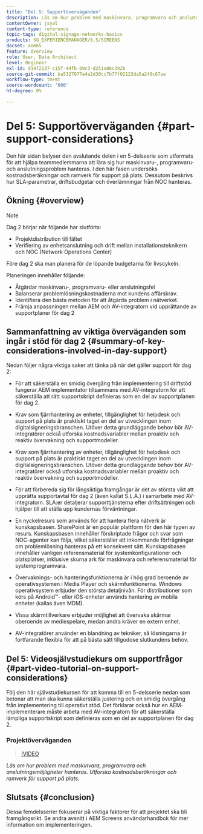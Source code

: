 ```yaml
---
title: "Del 5: Supportöverväganden"
description: Läs om hur problem med maskinvara, programvara och anslutningsmöjligheter hanteras. Utforska kostnadsberäkningar och ramverk för support på plats. Lär dig även hur parametrar för serviceavtal, driftsbudgetar och överlämnande av information från NOC hanteras.
contentOwner: jsyal
content-type: reference
topic-tags: digital-signage-networks-basics
products: SG_EXPERIENCEMANAGER/6.5/SCREENS
docset: aem65
feature: Overview
role: User, Data Architect
level: Beginner
exl-id: d1472137-c15f-44fb-89c3-d251a06c392b
source-git-commit: ba5327077e4a2d30cc7b77f02123da5a240c67ae
workflow-type: tm+mt
source-wordcount: '600'
ht-degree: 0%

---
```


# Del 5: Supportöverväganden {#part-support-considerations}

Den här sidan belyser den avslutande delen i en 5-delsserie som utformats för att hjälpa teammedlemmarna att lära sig hur maskinvaru-, programvaru- och anslutningsproblem hanteras. I den här fasen undersöks kostnadsberäkningar och ramverk för support på plats. Dessutom beskrivs hur SLA-parametrar, driftsbudgetar och överlämningar från NOC hanteras.

## Ökning {#overview}

>[!NOTE]
>
>Dag 2 börjar när följande har slutförts:
>
>* Projektdistribution till fältet
>* Verifiering av enhetsanslutning och drift mellan installationsteknikern och NOC (Network Operations Center)
>
>Före dag 2 ska man planera för de löpande budgetarna för livscykeln.

Planeringen innehåller följande:

* Åtgärdar maskinvaru-, programvaru- eller anslutningsfel
* Balanserar problemlösningskostnaderna mot kundens affärskrav.
* Identifiera den bästa metoden för att åtgärda problem i nätverket.
* Främja anpassningen mellan AEM och AV-integratorn vid upprättande av supportplaner för dag 2

## Sammanfattning av viktiga överväganden som ingår i stöd för dag 2 {#summary-of-key-considerations-involved-in-day-support}

Nedan följer några viktiga saker att tänka på när det gäller support för dag 2:

* För att säkerställa en smidig övergång från implementering till driftstöd fungerar AEM implementator tillsammans med AV-integratorn för att säkerställa att rätt supportskript definieras som en del av supportplanen för dag 2.
* Krav som fjärrhantering av enheter, tillgänglighet för helpdesk och support på plats är praktiskt taget en del av utvecklingen inom digitalsigneringsbranschen. Utöver detta grundläggande behov bör AV-integratörer också utforska kostnadsvariabler mellan proaktiv och reaktiv övervakning och supportmodeller.

* Krav som fjärrhantering av enheter, tillgänglighet för helpdesk och support på plats är praktiskt taget en del av utvecklingen inom digitalsigneringsbranschen. Utöver detta grundläggande behov bör AV-integratörer också utforska kostnadsvariabler mellan proaktiv och reaktiv övervakning och supportmodeller.
* För att förbereda sig för långsiktiga framgångar är det av största vikt att upprätta supportavtal för dag 2 (även kallat S.L.A.) i samarbete med AV-integratorn. SLA:er detaljerar supporttjänsterna efter driftsättningen och hjälper till att ställa upp kundernas förväntningar.
* En nyckelresurs som används för att hantera flera nätverk är kunskapsbasen. SharePoint är en populär plattform för den här typen av resurs. Kunskapsbasen innehåller förskriptade frågor och svar som NOC-agenter kan följa, vilket säkerställer att inkommande förfrågningar om problemlösning hanteras på ett konsekvent sätt. Kunskapsbasen innehåller vanligen referensmaterial för systemkonfigurationer och platsplatser, inklusive skurna ark för maskinvara och referensmaterial för systemprogramvara.
* Övervaknings- och hanteringsfunktionerna är i hög grad beroende av operativsystemen i Media Player och skärmfunktionerna. Windows operativsystem erbjuder den största detaljnivån. För distributioner som körs på Android™- eller iOS-enheter används hantering av mobila enheter (kallas även MDM).
* Vissa skärmtillverkare erbjuder möjlighet att övervaka skärmar oberoende av mediespelare, medan andra kräver en extern enhet.
* AV-integratörer använder en blandning av tekniker, så lösningarna är fortfarande flexibla för att på bästa sätt tillgodose slutkundens behov.

## Del 5: Videosjälvstudiekurs om supportfrågor {#part-video-tutorial-on-support-considerations}

Följ den här självstudiekursen för att komma till en 5-delsserie nedan som betonar att man ska kunna säkerställa justering och en smidig övergång från implementering till operativt stöd. Det förklarar också hur en AEM-implementerare måste arbeta med AV-integratorn för att säkerställa lämpliga supportskript som definieras som en del av supportplanen för dag 2.

### Projektöverväganden

>[!VIDEO](https://video.tv.adobe.com/v/28383)

*Läs om hur problem med maskinvara, programvara och anslutningsmöjligheter hanteras. Utforska kostnadsberäkningar och ramverk för support på plats.*

## Slutsats {#conclusion}

Dessa femdelsserier fokuserar på viktiga faktorer för att projektet ska bli framgångsrikt. Se andra avsnitt i AEM Screens användarhandbok för mer information om implementeringen.
